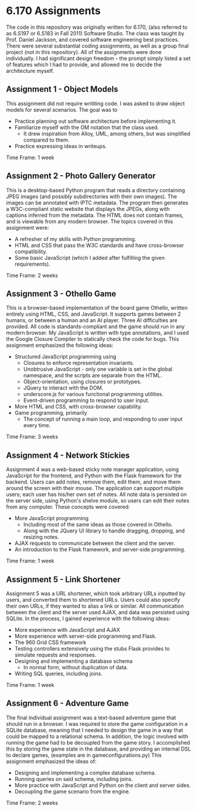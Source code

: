 6.170 Assignments
=================

The code in this repository was originally written for 6.170,
(also referred to as 6.S197 or 6.S183 in Fall 2011) Software
Studio. The class was taught by Prof. Daniel Jackson, and
covered software engineering best practices. There were several
substantial coding assignments, as well as a group final project
(not in this repository). All of the assignments were done
individually. I had significant design freedom - the prompt
simply listed a set of features which I had to provide, and
allowed me to decide the architecture myself.

Assignment 1 - Object Models
----------------------------
This assignment did not require writiting code. I was asked
to draw object models for several scenarios. The goal was to

*   Practice planning out software architecture before implementing
    it.
*   Familiarize myself with the OM notation that the class used.
    *   It drew inspiration from Alloy, UML, among others, but was
        simplified compared to them.
*   Practice expressing ideas in writeups.

Time Frame: 1 week

Assignment 2 - Photo Gallery Generator
--------------------------------------
This is a desktop-based Python program that reads a directory
containing JPEG images (and possibly subdirectories with their
own images). The images can be annotated with IPTC metadata.
The program then generates a W3C-compliant static website that displays
the  JPEGs, along with captions inferred from the metadata.
The HTML does not contain frames, and is viewable from any
modern browser.
The topics covered in this assignment were:

*   A refresher of my skills with Python programming.
*   HTML and CSS that pass the W3C standards and have
    cross-browser compatibility.
*   Some basic JavaScript (which I added after fulfilling the
    given requirements).

Time Frame: 2 weeks

Assignment 3 - Othello Game
---------------------------
This is a browser-based implementation of the board game Othello,
written entirely using HTML, CSS, and JavaScript. It supports
games between 2 humans, or between a human and an AI player.
Three AI difficulties are provided. All code is standards-compliant
and the game should run in any modern browser. My JavaScript
is written with type annotations, and I used the Google Closure
Compiler to statically check the code for bugs.
This assignment emphasized the following ideas:

*   Structured JavaScript programming using
    *   Closures to enforce representation invariants.
    *   Unobtrusive JavaScript - only one variable is set
        in the global namespace, and the scripts are separate
        from the HTML.
    *   Object-orientation, using closures or prototypes.
    *   JQuery to interact with the DOM.
    *   underscore.js for various functional programming utilities.
    *   Event-driven programming to respond to user input.
*   More HTML and CSS, with cross-browser capability.
*   Game programming, primarily
    *    The concept of running a main loop, and responding to user
         input every time.

Time Frame: 3 weeks

Assignment 4 - Network Stickies
-------------------------------
Assignment 4 was a web-based sticky note manager application,
using JavaScript for the frontend, and Python with the Flask
framework for the backend. Users can add notes, remove them,
edit them, and move them around the screen with their mouse.
The application can support multiple users; each user has his/her
own set of notes.  All note data is persisted on the server side,
using Python's shelve module, so users can edit their notes
from any computer.  These concepts were covered:

*   More JavaScript programming
    *   Including most of the same ideas as those covered in
        Othello.
    *   Along with the JQuery UI library to handle dragging,
        dropping, and resizing notes.
*   AJAX requests to communicate between the client and the server.
*   An introduction to the Flask framework, and server-side
    programming.

Time Frame: 1 week

Assignment 5 - Link Shortener
-----------------------------
Assignment 5 was a URL shortener, which took arbitrary URLs
inputted by users, and converted them to shortened URLs.
Users could also specify their own URLs, if they wanted to alias
a link or similar. All communication between the client and the
server used AJAX, and data was persisted using SQLite. In the
process, I gained experience with the following ideas:

*   More experience with JavaScript and AJAX
*   More experience with server-side programming and Flask.
*   The 960 Grid CSS framework 
*   Testing controllers extensively using the stubs Flask provides
    to simulate requests and responses.
*   Designing and implementing a database schema
    *   In normal form, without duplication of data.
*   Writing SQL queries, including joins.

Time Frame: 1 week

Assignment 6 - Adventure Game
-----------------------------
The final individual assignment was a text-based adventure
game that should run in a browser. I was required to store the
game configuration in a SQLite database, meaning that I needed
to design the game in a way that could be mapped to a relational
schema. In addition, the logic involved with running the game had
to be decoupled from the game story. I accomplished this by storing
the game state in the database, and providing an internal DSL to
declare games, (examples are in gameconfigurations.py)
This assignment emphasized the ideas of:

*   Designing and implementing a complex database schema.
*   Running queries on said schema, including joins.
*   More practice with JavaScript and Python on the client and
    server sides.
*   Decoupling the game scenario from the engine.

Time Frame: 2 weeks
